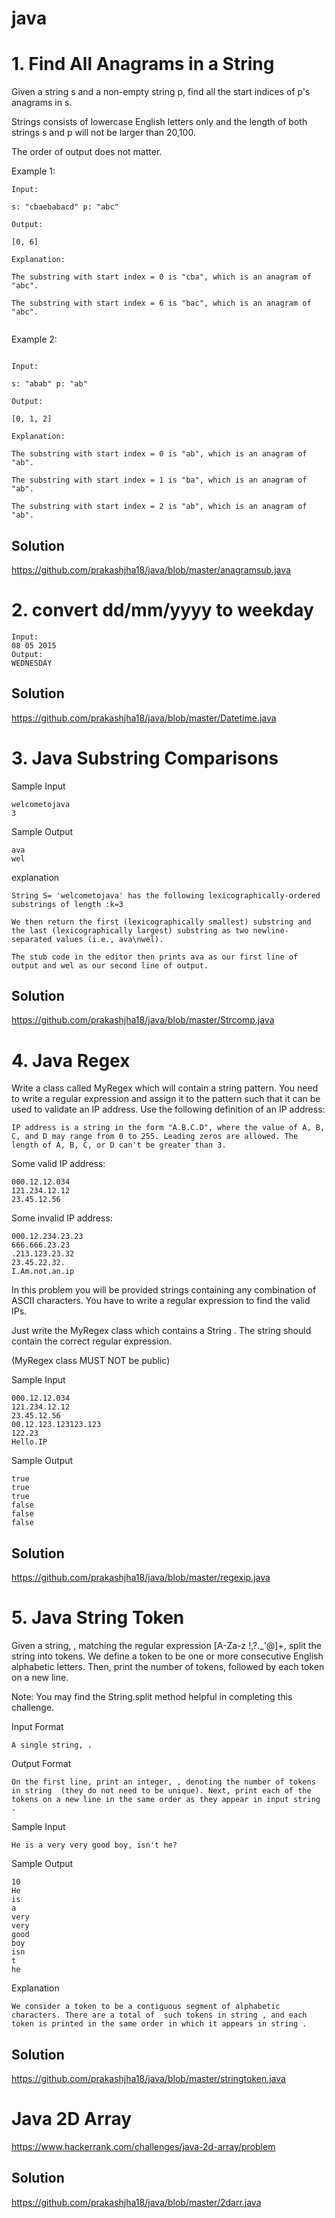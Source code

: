# java
# 1. Find All Anagrams in a String

Given a string s and a non-empty string p, find all the start indices of p's anagrams in s.

Strings consists of lowercase English letters only and the length of both strings s and p will not be larger than 20,100.

The order of output does not matter.

Example 1:

```
Input:

s: "cbaebabacd" p: "abc"

Output:

[0, 6]

Explanation:

The substring with start index = 0 is "cba", which is an anagram of "abc".

The substring with start index = 6 is "bac", which is an anagram of "abc".


```

Example 2:

```

Input:

s: "abab" p: "ab"

Output:

[0, 1, 2]

Explanation:

The substring with start index = 0 is "ab", which is an anagram of "ab".

The substring with start index = 1 is "ba", which is an anagram of "ab".

The substring with start index = 2 is "ab", which is an anagram of "ab".

```

## Solution
https://github.com/prakashjha18/java/blob/master/anagramsub.java

# 2. convert dd/mm/yyyy to weekday
```
Input:
08 05 2015
Output:
WEDNESDAY
```
## Solution
https://github.com/prakashjha18/java/blob/master/Datetime.java

# 3. Java Substring Comparisons
Sample Input 
```
welcometojava
3
```
Sample Output 
```
ava
wel
```
explanation 
```
String S= 'welcometojava' has the following lexicographically-ordered substrings of length :k=3

We then return the first (lexicographically smallest) substring and the last (lexicographically largest) substring as two newline-separated values (i.e., ava\nwel).

The stub code in the editor then prints ava as our first line of output and wel as our second line of output.
```
## Solution
https://github.com/prakashjha18/java/blob/master/Strcomp.java

# 4. Java Regex
Write a class called MyRegex which will contain a string pattern. You need to write a regular expression and assign it to the pattern such that it can be used to validate an IP address. Use the following definition of an IP address:
```
IP address is a string in the form "A.B.C.D", where the value of A, B, C, and D may range from 0 to 255. Leading zeros are allowed. The length of A, B, C, or D can't be greater than 3.
```
Some valid IP address:
```
000.12.12.034
121.234.12.12
23.45.12.56
```
Some invalid IP address:
```
000.12.234.23.23
666.666.23.23
.213.123.23.32
23.45.22.32.
I.Am.not.an.ip
```
In this problem you will be provided strings containing any combination of ASCII characters. You have to write a regular expression to find the valid IPs.

Just write the MyRegex class which contains a String . The string should contain the correct regular expression.

(MyRegex class MUST NOT be public)

Sample Input
```
000.12.12.034
121.234.12.12
23.45.12.56
00.12.123.123123.123
122.23
Hello.IP
```
Sample Output
```
true
true
true
false
false
false
```
## Solution
https://github.com/prakashjha18/java/blob/master/regexip.java

# 5. Java String Token

Given a string, , matching the regular expression [A-Za-z !,?._'@]+, split the string into tokens. We define a token to be one or more consecutive English alphabetic letters. Then, print the number of tokens, followed by each token on a new line.

Note: You may find the String.split method helpful in completing this challenge.

Input Format
```
A single string, .
```
Output Format
```
On the first line, print an integer, , denoting the number of tokens in string  (they do not need to be unique). Next, print each of the  tokens on a new line in the same order as they appear in input string .
```
Sample Input
```
He is a very very good boy, isn't he?
```
Sample Output
```
10
He
is
a
very
very
good
boy
isn
t
he
```
Explanation
```
We consider a token to be a contiguous segment of alphabetic characters. There are a total of  such tokens in string , and each token is printed in the same order in which it appears in string .
```
## Solution
https://github.com/prakashjha18/java/blob/master/stringtoken.java

# Java 2D Array
https://www.hackerrank.com/challenges/java-2d-array/problem
## Solution
https://github.com/prakashjha18/java/blob/master/2darr.java
